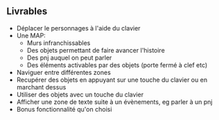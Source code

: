 ## Livrables

- Déplacer le personnages à l'aide du clavier
- Une MAP:
  - Murs infranchissables
  - Des objets permettant de faire avancer l'histoire
  - Des pnj auquel on peut parler
  - Des éléments activables par des objets (porte fermé à clef etc)
- Naviguer entre différentes zones
- Recupérer des objets en appuyant sur une touche du clavier ou en marchant dessus
- Utiliser des objets avec un touche du clavier
- Afficher une zone de texte suite à un évènements, eg parler à un pnj
- Bonus fonctionnalité qu'on choisi
